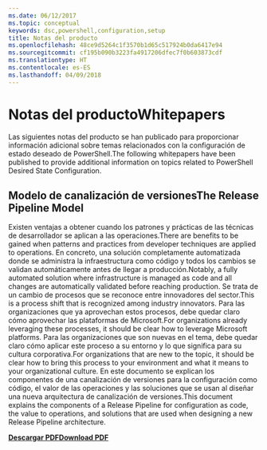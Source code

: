 ```yaml
---
ms.date: 06/12/2017
ms.topic: conceptual
keywords: dsc,powershell,configuration,setup
title: Notas del producto
ms.openlocfilehash: 48ce9d5264c1f3570b1d65c517924b0da6417e94
ms.sourcegitcommit: cf195b090b3223fa4917206dfec7f0b603873cdf
ms.translationtype: HT
ms.contentlocale: es-ES
ms.lasthandoff: 04/09/2018
---
```

# <a name="whitepapers"></a><span data-ttu-id="667bf-103">Notas del producto</span><span class="sxs-lookup"><span data-stu-id="667bf-103">Whitepapers</span></span>

<span data-ttu-id="667bf-104">Las siguientes notas del producto se han publicado para proporcionar información adicional sobre temas relacionados con la configuración de estado deseado de PowerShell.</span><span class="sxs-lookup"><span data-stu-id="667bf-104">The following whitepapers have been published to provide additional information on topics related to PowerShell Desired State Configuration.</span></span>

## <a name="the-release-pipeline-model"></a><span data-ttu-id="667bf-105">Modelo de canalización de versiones</span><span class="sxs-lookup"><span data-stu-id="667bf-105">The Release Pipeline Model</span></span>
<span data-ttu-id="667bf-106">Existen ventajas a obtener cuando los patrones y prácticas de las técnicas de desarrollador se aplican a las operaciones.</span><span class="sxs-lookup"><span data-stu-id="667bf-106">There are benefits to be gained when patterns and practices from developer techniques are applied to operations.</span></span> <span data-ttu-id="667bf-107">En concreto, una solución completamente automatizada donde se administra la infraestructura como código y todos los cambios se validan automáticamente antes de llegar a producción.</span><span class="sxs-lookup"><span data-stu-id="667bf-107">Notably, a fully automated solution where infrastructure is managed as code and all changes are automatically validated before reaching production.</span></span> <span data-ttu-id="667bf-108">Se trata de un cambio de procesos que se reconoce entre innovadores del sector.</span><span class="sxs-lookup"><span data-stu-id="667bf-108">This is a process shift that is recognized among industry innovators.</span></span> <span data-ttu-id="667bf-109">Para las organizaciones que ya aprovechan estos procesos, debe quedar claro cómo aprovechar las plataformas de Microsoft.</span><span class="sxs-lookup"><span data-stu-id="667bf-109">For organizations already leveraging these processes, it should be clear how to leverage Microsoft platforms.</span></span> <span data-ttu-id="667bf-110">Para las organizaciones que son nuevas en el tema, debe quedar claro cómo aplicar este proceso a su entorno y lo que significa para su cultura corporativa.</span><span class="sxs-lookup"><span data-stu-id="667bf-110">For organizations that are new to the topic, it should be clear how to bring this process to your environment and what it means to your organizational culture.</span></span> <span data-ttu-id="667bf-111">En este documento se explican los componentes de una canalización de versiones para la configuración como código, el valor de las operaciones y las soluciones que se usan al diseñar una nueva arquitectura de canalización de versiones.</span><span class="sxs-lookup"><span data-stu-id="667bf-111">This document explains the components of a Release Pipeline for configuration as code, the value to operations, and solutions that are used when designing a new Release Pipeline architecture.</span></span>

<span data-ttu-id="667bf-112">**[Descargar PDF](http://aka.ms/thereleasepipelinemodelpdf)**</span><span class="sxs-lookup"><span data-stu-id="667bf-112">**[Download PDF](http://aka.ms/thereleasepipelinemodelpdf)**</span></span>